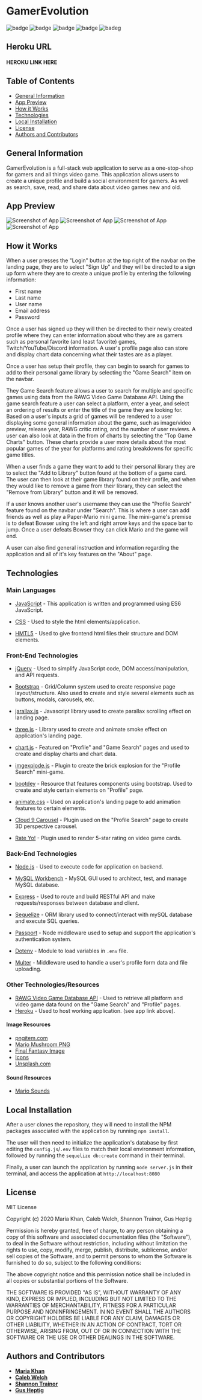 # GamerEvolution

![badge](https://img.shields.io/badge/license-MIT-blue.svg)  ![badge](https://img.shields.io/badge/JavaScript-51%25-yellow) ![badge](https://img.shields.io/badge/HTML-32%25-red) ![badge](https://img.shields.io/badge/CSS-17%25-9cf) ![badeg](https://img.shields.io/github/repo-size/MariaKhantech/gamerevolution)

## Heroku URL
#### HEROKU LINK HERE

## Table of Contents
* [General Information](#general-information)
* [App Preview](#app-preview)
* [How it Works](#how-it-works)
* [Technologies](technologies)
* [Local Installation](#local-installation)
* [License](#license)
* [Authors and Contributors](#authors-and-contributors)

## General Information
GamerEvolution is a full-stack web application to serve as a one-stop-shop for gamers and all things video game.  This application allows users to create a unique profile and build a social environment for gamers.  As well as search, save, read, and share data about video games new and old.  
## App Preview

![Screenshot of App](public/assets/images/preview-images/screenshot_1.PNG)
![Screenshot of App](public/assets/images/preview-images/screenshot_2.PNG)
![Screenshot of App](public/assets/images/preview-images/screenshot_3.PNG)
![Screenshot of App](public/assets/images/preview-images/screenshot_5.PNG)
## How it Works

When a user presses the "Login" button at the top right of the navbar on the landing page, they are to select "Sign Up" and they will be directed to a sign up form where they are to create a unique profile by entering the following information:
* First name
* Last name
* User name
* Email address
* Password

Once a user has signed up they will then be directed to their newly created profile where they can enter information about who they are as gamers such as personal favorite (and least favorite) games, Twitch/YouTube/Discord information. A user's profile page also can store and display chart data concerning what their tastes are as a player.

Once a user has setup their profile, they can begin to search for games to add to their personal game library by selecting the "Game Search" item on the navbar.

They Game Search feature allows a user to search for multiple and specific games using data from the RAWG Video Game Database API.  Using the  game search feature a user can select a platform, enter a year, and select an ordering of results or enter the title of the game they are looking for.  Based on a user's inputs a grid of games  will be rendered to a user displaying some general information about the game, such as image/video preview, release year, RAWG critic rating, and the number of user reviews.  A user can also look at data in the from of charts by selecting the "Top Game Charts" button.  These charts provide a user more details about the most popular games of the year for platforms and rating breakdowns for specific game titles.

When a user finds a game they want to add to their personal library they are to select the "Add to Library" button found at the bottom of a game card. The user can then look at their game library found on their profile, and when they would like to remove a game from their library, they can select the "Remove from Library" button and it will be removed.

If a user knows another user's username they can use the "Profile Search" feature found on the navbar under "Search".  This is where a user can add friends as well as play a Paper-Mario mini game.  The mini-game's premise is to defeat Bowser using the left and right arrow keys and the space bar to jump.  Once a user defeats Bowser they can click Mario and the game will end.

A user can also find general instruction and information regarding the application and all of it's key features on the "About" page. 

## Technologies

### Main Languages

* [JavaScript](https://developer.mozilla.org/en-US/docs/Web/JavaScript) - This application is written and programmed using ES6 JavaScript.

* [CSS](https://developer.mozilla.org/en-US/docs/Web/CSS) - Used to style the html elements/application.

* [HMTL5](https://developer.mozilla.org/en-US/docs/Web/HTML) - Used to give frontend html files their structure and DOM elements.

### Front-End Technologies

* [jQuery](https://jquery.com/) -  Used to simplify JavaScript code, DOM access/manipulation, and API requests.

* [Bootstrap](https://getbootstrap.com/) - Grid/Column system used to create responsive page layout/structure.  Also used to create and style several elements such as buttons, modals, carousels, etc.

* [jarallax.js](http://www.jarallax.com/) - Javascript library used to create parallax scrolling effect on landing page.

* [three.js](https://threejs.org/) - Library used to create and animate smoke effect on application's landing page.

* [chart.js](https://www.chartjs.org/) - Featured on "Profile" and "Game Search" pages and used to create and display charts and chart data.

* [imgexplode.js](https://www.jqueryscript.net/demo/Create-An-Image-Explosion-Effect-In-jQuery-imgexplode-js/) - Plugin to create the brick explosion for the "Profile Search" mini-game.

* [bootdey](https://www.bootdey.com/) - Resource that features components using bootstrap.  Used to create and style certain elements on "Profile" page.

* [animate.css](https://animate.style/) - Used on application's landing page to add animation features to certain elements.

* [Cloud 9 Carousel](https://github.com/specious/cloud9carousel) - Plugin used on the "Profile Search" page to create 3D perspective carousel.

* [Rate Yo!](https://rateyo.fundoocode.ninja/) - Plugin used to render 5-star rating on video game cards.

### Back-End Technologies

* [Node.js](https://nodejs.org/en/about/) - Used to execute code for application on backend.

* [MySQL Workbench](https://www.mysql.com/products/workbench/) - MySQL GUI used to architect, test, and manage MySQL database.

* [Express](https://expressjs.com/) - Used to route and build RESTful API and make requests/responses between database and client.

* [Sequelize](https://sequelize.org/) - ORM library used to connect/interact with mySQL database and execute SQL queries.

* [Passport](http://www.passportjs.org/) - Node middleware used to setup and support the application's authentication system. 

* [Dotenv](https://www.npmjs.com/package/dotenv) - Module to load variables in `.env` file.

* [Multer](https://www.npmjs.com/package/multer) - Middleware used to handle a user's profile form data and file uploading. 

### Other Technologies/Resources

* [RAWG Video Game Database API](https://api.rawg.io/docs/) - Used to retrieve all platform and video game data found on the "Game Search" and "Profile" pages.
* [Heroku](https://www.heroku.com/) - Used to host working application. (see app link above).

#### Image Resources

 * [pngitem.com](https://www.pngitem.com/)
 * [Mario Mushroom PNG](https://imgbin.com/download-png/N4EpLhjS)
 * [Final Fantasy Image](https://wallup.net/wp-content/uploads/2018/03/19/591427-Final_Fantasy_XIV_A_Realm_Reborn-fantasy_art-748x665.jpg)
 * [Icons](https://icons8.com/icons)
 * [Unsplash.com](https://unsplash.com/)

 #### Sound Resources

 * [Mario Sounds](https://themushroomkingdom.net/wav.shtml)
      
        
## Local Installation
 After a user clones the repository, they will need to install the NPM packages associated with the application by running `npm install`. 

 The user will then need to initialize the application's database by first editing the `config.js`/`.env` files to match their local environment information, followed by running the `sequelize db:create` command in their terminal.

Finally, a user can launch the application by running `node server.js` in their terminal, and access the application at ```http://localhost:8080```
## License

MIT License

Copyright (c) 2020 Maria Khan, Caleb Welch, Shannon Trainor, Gus Heptig

Permission is hereby granted, free of charge, to any person obtaining a copy
of this software and associated documentation files (the "Software"), to deal
in the Software without restriction, including without limitation the rights
to use, copy, modify, merge, publish, distribute, sublicense, and/or sell
copies of the Software, and to permit persons to whom the Software is
furnished to do so, subject to the following conditions:

The above copyright notice and this permission notice shall be included in all
copies or substantial portions of the Software.

THE SOFTWARE IS PROVIDED "AS IS", WITHOUT WARRANTY OF ANY KIND, EXPRESS OR
IMPLIED, INCLUDING BUT NOT LIMITED TO THE WARRANTIES OF MERCHANTABILITY,
FITNESS FOR A PARTICULAR PURPOSE AND NONINFRINGEMENT. IN NO EVENT SHALL THE
AUTHORS OR COPYRIGHT HOLDERS BE LIABLE FOR ANY CLAIM, DAMAGES OR OTHER
LIABILITY, WHETHER IN AN ACTION OF CONTRACT, TORT OR OTHERWISE, ARISING FROM,
OUT OF OR IN CONNECTION WITH THE SOFTWARE OR THE USE OR OTHER DEALINGS IN THE
SOFTWARE.

## Authors and Contributors

* **[Maria Khan](https://github.com/MariaKhantech)**
* **[Caleb Welch](https://github.com/calebwelch1)**
* **[Shannon Trainor](https://github.com/shannontrainor)**
* **[Gus Heptig](https://github.com/gheptig)** 